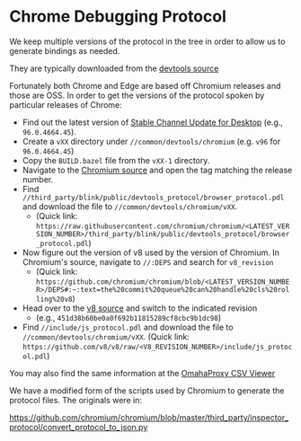 # Chrome Debugging Protocol

We keep multiple versions of the protocol in the tree in order to allow us to generate bindings as
needed.

They are typically downloaded from the [devtools source][]

Fortunately both Chrome and Edge are based off Chromium releases and those are OSS. In order to get
the versions of the protocol spoken by particular releases of Chrome:

* Find out the latest version of [Stable Channel Update for Desktop][] (e.g., `96.0.4664.45`).
* Create a `vXX` directory under `//common/devtools/chromium` (e.g. `v96` for `96.0.4664.45`)
* Copy the `BUILD.bazel` file from the `vXX-1` directory.
* Navigate to the [Chromium source][] and open the tag matching the release number.
* Find `//third_party/blink/public/devtools_protocol/browser_protocol.pdl` and download the file
  to `//common/devtools/chromium/vXX`.
  * (Quick link:
    `https://raw.githubusercontent.com/chromium/chromium/<LATEST_VERSION_NUMBER>/third_party/blink/public/devtools_protocol/browser_protocol.pdl`)
* Now figure out the version of v8 used by the version of Chromium. In Chromium's source, navigate
  to `//:DEPS` and search for `v8_revision`
  * (Quick
    link: `https://github.com/chromium/chromium/blob/<LATEST_VERSION_NUMBER>/DEPS#:~:text=the%20commit%20queue%20can%20handle%20cls%20rolling%20v8`)
* Head over to the [v8 source](https://github.com/v8/v8) and switch to the indicated revision
  * (e.g., `451d38b60be0a0f692b11815289cf8cbc9b1dc98`)
* Find `//include/js_protocol.pdl` and download the file to `//common/devtools/chromium/vXX`.
  (Quick link: `https://github.com/v8/v8/raw/<V8_REVISION_NUMBER>/include/js_protocol.pdl`)

You may also find the same information at the [OmahaProxy CSV Viewer][]

We have a modified form of the scripts used by Chromium to generate the protocol files. The
originals were in:

https://github.com/chromium/chromium/blob/master/third_party/inspector_protocol/convert_protocol_to_json.py

[devtools source]: https://github.com/ChromeDevTools/devtools-protocol/tree/master/json

[Stable Channel Update for Desktop]: https://chromereleases.googleblog.com/search/label/Stable%20updates

[Chromium source]: https://github.com/chromium/chromium/

[OmahaProxy CSV Viewer]: https://omahaproxy.appspot.com
